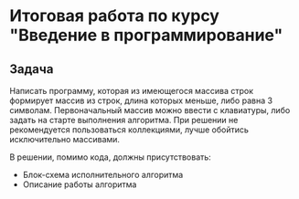 # Итоговая работа по курсу "Введение в программирование"

## Задача
Написать программу, которая из имеющегося массива строк формирует массив из строк, длина которых меньше, либо равна 3 символам. Первоначальный массив можно ввести с клавиатуры, либо задать на старте выполнения алгоритма. При решении не рекомендуется пользоваться коллекциями, лучше обойтись исключительно массивами.

В решении, помимо кода, должны присутствовать:
- Блок-схема исполнительного алгоритма
- Описание работы алгоритма

